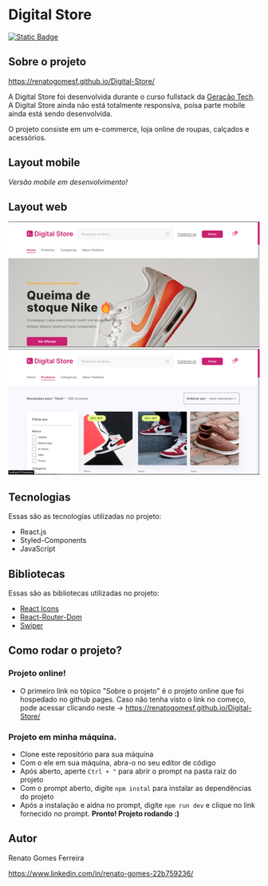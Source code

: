 # Digital Store

[![Static Badge](https://img.shields.io/badge/Licen%C3%A7a-MIT-green)](https://github.com/renatogomesf/Digital-Store/blob/master/LICENSE)

## Sobre o projeto

https://renatogomesf.github.io/Digital-Store/

A Digital Store foi desenvolvida durante o curso fullstack da [Geração Tech](https://geracaotech.iel-ce.org.br/). A Digital Store ainda não está totalmente responsiva, poisa parte mobile ainda está sendo desenvolvida.

O projeto consiste em um e-commerce, loja online de roupas, calçados e acessórios.

## Layout mobile
_Versão mobile em desenvolvimento!_

## Layout web

![web 1](https://github.com/renatogomesf/imagens-projetos/blob/main/imagens/drip%20store/web-1.png?raw=true) ![web 2](https://github.com/renatogomesf/imagens-projetos/blob/main/imagens/drip%20store/web-2.png?raw=true)

## Tecnologias
Essas são as tecnologías utilizadas no projeto:

* React.js
* Styled-Components
* JavaScript

## Bibliotecas
Essas são as bibliotecas utilizadas no projeto:

* [React Icons](https://react-icons.github.io/react-icons/)
* [React-Router-Dom](https://reactrouter.com/en/main)
* [Swiper](https://swiperjs.com/element)

## Como rodar o projeto?

### Projeto online!
* O primeiro link no tópico "Sobre o projeto" é o projeto online que foi hospedado no github pages. Caso não tenha visto o link no começo, pode acessar clicando neste -> https://renatogomesf.github.io/Digital-Store/

### Projeto em minha máquina.
* Clone este repositório para sua máquina
* Com o ele em sua máquina, abra-o no seu editor de código
* Após aberto, aperte ``Ctrl + "`` para abrir o prompt na pasta raiz do projeto
* Com o prompt aberto, digite ``npm instal`` para instalar as dependências do projeto
* Após a instalação e aidna no prompt, digite ``npm run dev`` e clique no link fornecido no prompt. **Pronto! Projeto rodando :)**

## Autor

Renato Gomes Ferreira

https://www.linkedin.com/in/renato-gomes-22b759236/
